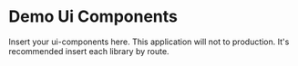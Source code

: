 # Demo Ui Components

Insert your ui-components here. This application will not to production.
It's recommended insert each library by route.
